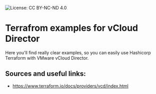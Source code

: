 ![License: CC BY-NC-ND 4.0](https://img.shields.io/badge/License-CC%20BY--NC--ND%204.0-lightgrey.svg)

# Terrafrom examples for vCloud Director
Here you'll find really clear examples, so you can easily use Hashicorp Terraform with VMware vCloud Director.

## Sources and useful links:

 * https://www.terraform.io/docs/providers/vcd/index.html
